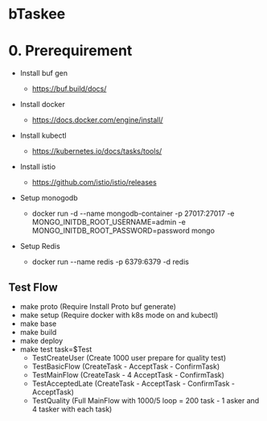# bTaskee

# 0. Prerequirement
- Install buf gen
    * https://buf.build/docs/

- Install docker

    * https://docs.docker.com/engine/install/

- Install kubectl

    * https://kubernetes.io/docs/tasks/tools/

- Install istio

    * https://github.com/istio/istio/releases

- Setup monogodb
    * docker run -d --name mongodb-container -p 27017:27017 -e MONGO_INITDB_ROOT_USERNAME=admin -e MONGO_INITDB_ROOT_PASSWORD=password mongo

- Setup Redis
    * docker run --name redis -p 6379:6379 -d redis

## Test Flow
- make proto (Require Install Proto buf generate)
- make setup (Require docker with k8s mode on and kubectl)
- make base
- make build
- make deploy
- make test task=$Test
    * TestCreateUser (Create 1000 user prepare for quality test)
    * TestBasicFlow (CreateTask - AcceptTask - ConfirmTask)
    * TestMainFlow (CreateTask - 4 AcceptTask - ConfirmTask)
    * TestAcceptedLate (CreateTask - AcceptTask - ConfirmTask - AcceptTask)
    * TestQuality (Full MainFlow with 1000/5 loop = 200 task - 1 asker and 4 tasker with each task)
    




